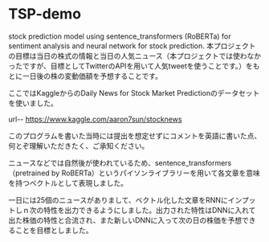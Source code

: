 # TSP-demo
stock prediction model using sentence_transformers (RoBERTa) for sentiment analysis and neural network for stock prediction.
本プロジェクトの目標は当日の株式の情報と当日の人気ニュース（本プロジェクトでは使わなかったですが、目標としてTwitterのAPIを用いて人気tweetを使うことです。）をもとに一日後の株の変動価額を予想することです。

ここではKaggleからのDaily News for Stock Market Predictionのデータセットを使いました。

url-- https://www.kaggle.com/aaron7sun/stocknews

このプログラムを書いた当時には提出を想定せずにコメントを英語に書いた点、何とぞ理解いただきたく、ご承知ください。

ニュースなどでは自然後が使われているため、sentence_transformers（pretrained by RoBERTa）というパイソンライブラリーを用いて各文章を意味を持つベクトルとして表現しました。

一日には25個のニュースがありまして、ベクトル化した文章をRNNにインプットしｎ次の特性を出力できるようにしました。出力された特性はDNNに入れて出た株価の特性と合流され、また新しいDNNに入って次の日の株価を予想できることを目標としました。
